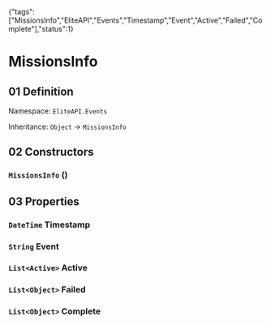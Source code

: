 {"tags":["MissionsInfo","EliteAPI","Events","Timestamp","Event","Active","Failed","Complete"],"status":1}

# MissionsInfo

## 01 Definition

Namespace: `EliteAPI.Events`

Inheritance: `Object` → `MissionsInfo`

## 02 Constructors

### `MissionsInfo` ()

## 03 Properties

### `DateTime` Timestamp

### `String` Event

### `List<Active>` Active

### `List<Object>` Failed

### `List<Object>` Complete


